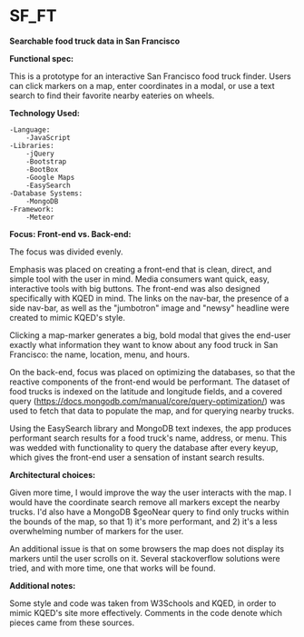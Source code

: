 # SF_FT

<strong>Searchable food truck data in San Francisco</strong>

<strong>Functional spec:</strong>

  This is a prototype for an interactive San Francisco food truck finder. Users can click markers on a map, enter coordinates in a modal, or use a text search to find their favorite nearby eateries on wheels.

<strong>Technology Used:</strong>

    -Language:
        -JavaScript
    -Libraries:
        -jQuery
        -Bootstrap
        -BootBox
        -Google Maps
        -EasySearch
    -Database Systems:
        -MongoDB
    -Framework:
        -Meteor

<strong>Focus: Front-end vs. Back-end:</strong>

  The focus was divided evenly. 

  Emphasis was placed on creating a front-end that is clean, direct, and simple tool with the user in mind. Media consumers want quick, easy, interactive tools with big buttons. The front-end was also designed specifically with KQED in mind. The links on the nav-bar, the presence of a side nav-bar, as well as the "jumbotron" image and "newsy" headline were created to mimic KQED's style.

  Clicking a map-marker generates a big, bold modal that gives the end-user exactly what information they want to know about any food truck in San Francisco: the name, location, menu, and hours.

  On the back-end, focus was placed on optimizing the databases, so that the reactive components of the front-end would be performant. The dataset of food trucks is indexed on the latitude and longitude fields, and a covered query (https://docs.mongodb.com/manual/core/query-optimization/) was used to fetch that data to populate the map, and for querying nearby trucks.

  Using the EasySearch library and MongoDB text indexes, the app produces performant search results for a food truck's name, address, or menu. This was wedded with functionality to query the database after every keyup, which gives the front-end user a sensation of instant search results.  

<strong>Architectural choices:</strong>

  Given more time, I would improve the way the user interacts with the map. I would have the coordinate search remove all markers except the nearby trucks. I'd also have a MongoDB $geoNear query to find only trucks within the bounds of the map, so that 1) it's more performant, and 2) it's a less overwhelming number of markers for the user.
  
  An additional issue is that on some browsers the map does not display its markers until the user scrolls on it. Several stackoverflow solutions were tried, and with more time, one that works will be found.

<strong>Additional notes:</strong>

  Some style and code was taken from W3Schools and KQED, in order to mimic KQED's site more effectively. Comments in the code denote which pieces came from these sources.
